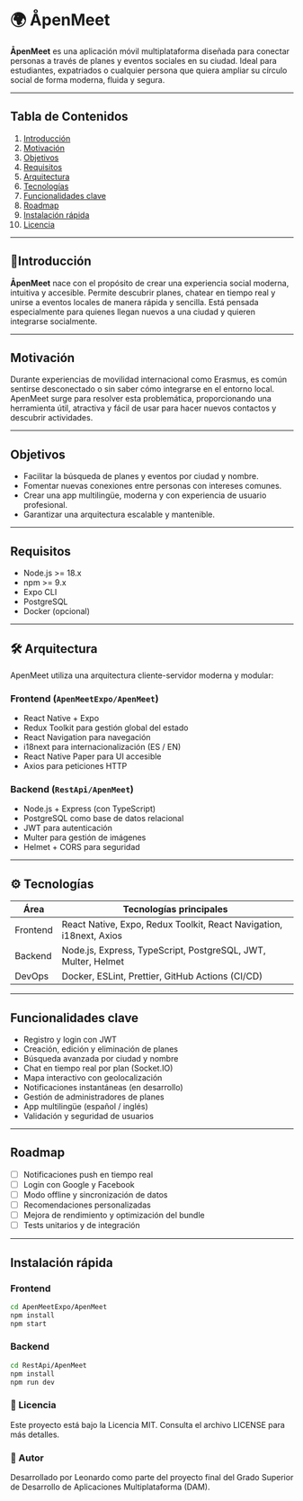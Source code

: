 # 🌍 ÅpenMeet

**ÅpenMeet** es una aplicación móvil multiplataforma diseñada para conectar personas a través de planes y eventos sociales en su ciudad. Ideal para estudiantes, expatriados o cualquier persona que quiera ampliar su círculo social de forma moderna, fluida y segura.

---

## Tabla de Contenidos

1. [Introducción](#introducción)  
2. [Motivación](#motivación)  
3. [Objetivos](#objetivos)  
4. [Requisitos](#requisitos)  
5. [Arquitectura](#arquitectura)  
6. [Tecnologías](#tecnologías)  
7. [Funcionalidades clave](#funcionalidades-clave)  
8. [Roadmap](#roadmap)  
9. [Instalación rápida](#instalación-rápida)  
10. [Licencia](#licencia)

---

## 🚀Introducción

**ÅpenMeet** nace con el propósito de crear una experiencia social moderna, intuitiva y accesible. Permite descubrir planes, chatear en tiempo real y unirse a eventos locales de manera rápida y sencilla. Está pensada especialmente para quienes llegan nuevos a una ciudad y quieren integrarse socialmente.

---

## Motivación

Durante experiencias de movilidad internacional como Erasmus, es común sentirse desconectado o sin saber cómo integrarse en el entorno local. ApenMeet surge para resolver esta problemática, proporcionando una herramienta útil, atractiva y fácil de usar para hacer nuevos contactos y descubrir actividades.

---

## Objetivos

- Facilitar la búsqueda de planes y eventos por ciudad y nombre.
- Fomentar nuevas conexiones entre personas con intereses comunes.
- Crear una app multilingüe, moderna y con experiencia de usuario profesional.
- Garantizar una arquitectura escalable y mantenible.

---

## Requisitos

- Node.js >= 18.x  
- npm >= 9.x  
- Expo CLI  
- PostgreSQL  
- Docker (opcional)

---

## 🛠️ Arquitectura

ApenMeet utiliza una arquitectura cliente-servidor moderna y modular:

### Frontend (`ApenMeetExpo/ApenMeet`)

- React Native + Expo
- Redux Toolkit para gestión global del estado
- React Navigation para navegación
- i18next para internacionalización (ES / EN)
- React Native Paper para UI accesible
- Axios para peticiones HTTP

### Backend (`RestApi/ApenMeet`)

- Node.js + Express (con TypeScript)
- PostgreSQL como base de datos relacional
- JWT para autenticación
- Multer para gestión de imágenes
- Helmet + CORS para seguridad

---

## ⚙️ Tecnologías

| Área     | Tecnologías principales                                                             |
|----------|--------------------------------------------------------------------------------------|
| Frontend | React Native, Expo, Redux Toolkit, React Navigation, i18next, Axios                 |
| Backend  | Node.js, Express, TypeScript, PostgreSQL, JWT, Multer, Helmet                       |
| DevOps   | Docker, ESLint, Prettier, GitHub Actions (CI/CD)                                    |

---

## Funcionalidades clave

- Registro y login con JWT
- Creación, edición y eliminación de planes
- Búsqueda avanzada por ciudad y nombre
- Chat en tiempo real por plan (Socket.IO)
- Mapa interactivo con geolocalización
- Notificaciones instantáneas (en desarrollo)
- Gestión de administradores de planes
- App multilingüe (español / inglés)
- Validación y seguridad de usuarios

---

## Roadmap

- [ ] Notificaciones push en tiempo real
- [ ] Login con Google y Facebook
- [ ] Modo offline y sincronización de datos
- [ ] Recomendaciones personalizadas
- [ ] Mejora de rendimiento y optimización del bundle
- [ ] Tests unitarios y de integración

---

## Instalación rápida

### Frontend

```bash
cd ApenMeetExpo/ApenMeet
npm install
npm start
```

### Backend

```bash
cd RestApi/ApenMeet
npm install
npm run dev
```

### 📝 Licencia

Este proyecto está bajo la Licencia MIT. Consulta el archivo LICENSE para más detalles.

### 👤 Autor

Desarrollado por Leonardo como parte del proyecto final del Grado Superior de Desarrollo de Aplicaciones Multiplataforma (DAM).

